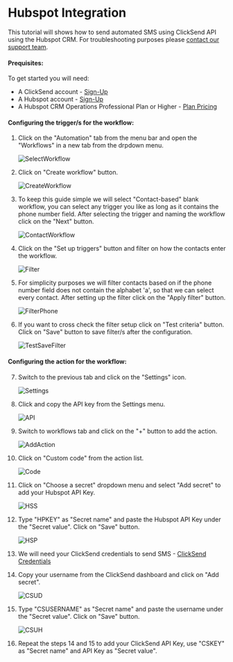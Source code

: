 # Hubspot Integration

This tutorial will shows how to send automated SMS using ClickSend API using the Hubspot CRM.  For troubleshooting purposes please [contact our support team](https://www.clicksend.com/help?utm_source=github&utm_medium=referral&utm_campaign=integration-sqs&utm_content=contact-support).

#### Prequisites:

To get started you will need:

- A ClickSend account -
    [Sign-Up](https://www.clicksend.com/signup?utm_source=github&utm_medium=referral&utm_campaign=integration-sqs&utm_content=pre-requisites)
- A Hubspot account - [Sign-Up](https://app.hubspot.com/signup-hubspot/crm?hubs_signup-cta=login-signup-cta&hubs_signup-url=app.hubspot.com%2Flogin&uuid=6d8713b6-037b-45ae-b99c-b1cd982d9849&step=landing_page)
- A Hubspot CRM Operations Professional Plan or Higher - [Plan Pricing](https://app.hubspot.com/pricing/22065255/operations?products=operations-hub-starter_1&term=annual)

#### Configuring the trigger/s for the workflow:

1. Click on the "Automation" tab from the menu bar and open the "Workflows" in a new tab from the drpdown menu. 
  
    <img width="" alt="SelectWorkflow" src="https://user-images.githubusercontent.com/66475561/171551258-56f52963-e5cd-4cdb-a10b-11a8911a3e6f.png">
  
2. Click on "Create workflow" button.

    <img width="" alt="CreateWorkflow" src="https://user-images.githubusercontent.com/66475561/171106567-a7b8180f-ac48-4c29-8a5d-48a564e36745.png">
  
3. To keep this guide simple we will select "Contact-based" blank workflow, you can select any trigger you like as long as it contains the phone number field. After selecting the trigger and naming the workflow click on the "Next" button.

    <img width="" alt="ContactWorkflow" src="https://user-images.githubusercontent.com/66475561/171107617-c64bd239-f38a-40ed-843f-f467d7d599dc.png">
  
4. Click on the "Set up triggers" button and filter on how the contacts enter the workflow.

    <img width="" alt="Filter" src="https://user-images.githubusercontent.com/66475561/171109793-702aa901-df69-4834-9f1b-ecd358e1488d.png">
  
5. For simplicity purposes we will filter contacts based on if the phone number field does not contain the alphabet 'a', so that we can select every contact. After setting up the filter click on the "Apply filter" button.

    <img width="" alt="FilterPhone" src="https://user-images.githubusercontent.com/66475561/171111762-573f796d-7d5c-4ff4-af48-3eddffaef56a.png"> 

6. If you want to cross check the filter setup click on "Test criteria" button. Click on "Save" button to save filter/s after the configuration.

    <img width="" alt="TestSaveFilter" src="https://user-images.githubusercontent.com/66475561/171113227-e3096f52-ac26-40cb-8da5-8af649316ce8.png">

#### Configuring the action for the workflow:

7. Switch to the previous tab and click on the "Settings" icon.

    <img width="" alt="Settings" src="https://user-images.githubusercontent.com/66475561/171551905-05f9f07c-7705-4fdc-a7ec-7299db9c1774.png">
    
8. Click and copy the API key from the Settings menu.

    <img width="" alt="API" src="https://user-images.githubusercontent.com/66475561/171552660-7108cb83-8c2d-486d-925d-bace2d9691cc.png">

9. Switch to workflows tab and click on the "+" button to add the action.

    <img width="" alt="AddAction" src="https://user-images.githubusercontent.com/66475561/171116487-f64ea5b8-67a3-4b20-b76a-63a484ba8f99.png">
    
10. Click on "Custom code" from the action list.

    <img width="" alt="Code" src="https://user-images.githubusercontent.com/66475561/171549087-d72ba017-382c-435a-b513-33ef71c3cb79.png">
    
11. Click on "Choose a secret" dropdown menu and select "Add secret" to add your Hubspot API Key.

    <img width="" alt="HSS" src="https://user-images.githubusercontent.com/66475561/171553371-11d7fd05-5ec0-4724-a70f-16c7c4d1e26b.png">
    
12. Type "HPKEY" as "Secret name" and paste the Hubspot API Key under the "Secret value". Click on "Save" button.

    <img width="" alt="HSP" src="https://user-images.githubusercontent.com/66475561/171553987-103ea2fb-2871-4964-8bb9-7d3f8f9e4acd.png">
    
13. We will need your ClickSend credentials to send SMS - [ClickSend Credentials](https://dashboard.clicksend.com/account/subaccounts?utm_source=github&utm_medium=referral&utm_campaign=integration-sqs&utm_content=cs-credentials)
    
14. Copy your username from the ClickSend dashboard and click on "Add secret".

    <img width="" alt="CSUD" src="https://user-images.githubusercontent.com/66475561/171555139-07b5bb00-3e85-424c-9895-1b7268a91daa.png">
    
15. Type "CSUSERNAME" as "Secret name" and paste the username under the "Secret value". Click on "Save" button.

    <img width="" alt="CSUH" src="https://user-images.githubusercontent.com/66475561/171556938-3179c4dd-8307-4041-8c8b-c8b6ef2b812a.png">

16. Repeat the steps 14 and 15 to add your ClickSend API Key, use "CSKEY" as "Secret name" and API Key as "Secret value".

    
